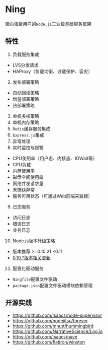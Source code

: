 Ning
====

面向海量用户的`Node.js`工业级基础服务框架

## 特性
1. 负载服务集成
  * LVS分发请求
  * HAProxy（负载均衡、过载保护、容灾）
2. 发布部署策略
  * 自动回滚策略
  * 增量部署策略
  * 热部署策略
3. 单机多核策略
4. 单机内存策略
5. `Redis`缓存服务集成
6. `Express.js`集成
7. 异常处理
8. 实时监控与报警
  * CPU使用率（用户态、内核态、IOWait等）
  * CPU负载
  * 内存使用率
  * 磁盘空间使用率
  * 网络并发请求量
  * 未捕获异常
  * 服务可用状态（可通过Web前端来监控）
9. 日志服务
  * 访问日志
  * 错误日志
  * 业务日志
10. Node.js版本升级策略
  * 版本推荐 >=0.10.21 <0.11
  * [0.10.*版本相关更新](http://www.joyent.com/blog/announcing-the-latest-node-update)
11. 配置化驱动服务
  * `Ningfile`配置文件驱动
  * `package.json`配置文件驱动模块依赖管理

## 开源实践
 * https://github.com/isaacs/node-supervisor
 * https://github.com/nodejitsu/forever
 * https://github.com/mnutt/hummingbird
 * https://github.com/NarrativeScience/Log.io
 * https://github.com/isaacs/nave
 * https://github.com/flatiron/winston


